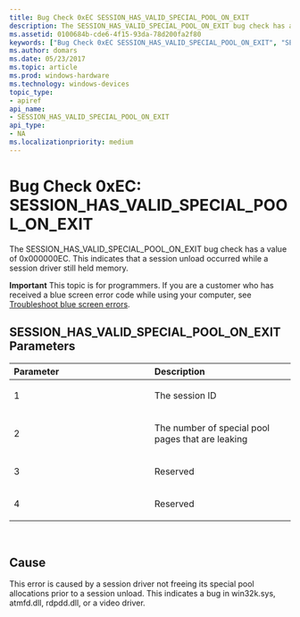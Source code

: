 ```yaml
---
title: Bug Check 0xEC SESSION_HAS_VALID_SPECIAL_POOL_ON_EXIT
description: The SESSION_HAS_VALID_SPECIAL_POOL_ON_EXIT bug check has a value of 0x000000EC. This indicates that a session unload occurred while a session driver still held memory.
ms.assetid: 0100684b-cde6-4f15-93da-78d200fa2f80
keywords: ["Bug Check 0xEC SESSION_HAS_VALID_SPECIAL_POOL_ON_EXIT", "SESSION_HAS_VALID_SPECIAL_POOL_ON_EXIT"]
ms.author: domars
ms.date: 05/23/2017
ms.topic: article
ms.prod: windows-hardware
ms.technology: windows-devices
topic_type:
- apiref
api_name:
- SESSION_HAS_VALID_SPECIAL_POOL_ON_EXIT
api_type:
- NA
ms.localizationpriority: medium
---
```


# Bug Check 0xEC: SESSION\_HAS\_VALID\_SPECIAL\_POOL\_ON\_EXIT


The SESSION\_HAS\_VALID\_SPECIAL\_POOL\_ON\_EXIT bug check has a value of 0x000000EC. This indicates that a session unload occurred while a session driver still held memory.

**Important** This topic is for programmers. If you are a customer who has received a blue screen error code while using your computer, see [Troubleshoot blue screen errors](http://windows.microsoft.com/windows-10/troubleshoot-blue-screen-errors).

## SESSION\_HAS\_VALID\_SPECIAL\_POOL\_ON\_EXIT Parameters


<table>
<colgroup>
<col width="50%" />
<col width="50%" />
</colgroup>
<thead>
<tr class="header">
<th align="left">Parameter</th>
<th align="left">Description</th>
</tr>
</thead>
<tbody>
<tr class="odd">
<td align="left"><p>1</p></td>
<td align="left"><p>The session ID</p></td>
</tr>
<tr class="even">
<td align="left"><p>2</p></td>
<td align="left"><p>The number of special pool pages that are leaking</p></td>
</tr>
<tr class="odd">
<td align="left"><p>3</p></td>
<td align="left"><p>Reserved</p></td>
</tr>
<tr class="even">
<td align="left"><p>4</p></td>
<td align="left"><p>Reserved</p></td>
</tr>
</tbody>
</table>

 

Cause
-----

This error is caused by a session driver not freeing its special pool allocations prior to a session unload. This indicates a bug in win32k.sys, atmfd.dll, rdpdd.dll, or a video driver.

 

 





